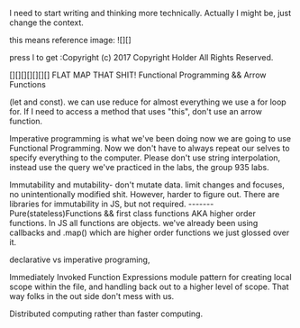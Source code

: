 I need to start writing and thinking more technically. Actually I might be, just change the context.


this means reference image: ![][]


press l to get :Copyright (c) 2017 Copyright Holder All Rights Reserved.


[][][][][][][]
FLAT MAP THAT SHIT!
Functional Programming && Arrow Functions

(let and const). we can use reduce for almost everything we use a for loop for. If I need to access a method that uses "this", don't use an arrow function.


Imperative programming is what we've been doing now we are going to use Functional Programming. Now we don't have to always repeat our selves to specify everything to the computer. Please don't use string interpolation, instead use the query we've practiced in the labs, the group 935 labs.


Immutability and mutability- don't mutate data.
limit changes and focuses, no unintentionally modified shit. However, harder to figure out. There are libraries for immutability in JS, but not required. -------Pure(stateless)Functions && first class functions AKA higher order functions. In JS all functions are objects. we've already been using callbacks and .map() which are higher order functions we just glossed over it.


 declarative vs imperative programing,


Immediately Invoked Function Expressions module pattern for creating local scope within the file, and handling back out to a higher level of scope. That way folks in the out side don't mess with us.


Distributed computing rather than faster computing.
